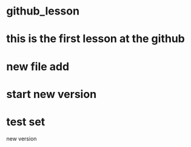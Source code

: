 # github_lesson

# this is the first lesson at the github
# new file add
# start new version
# test set
new version
